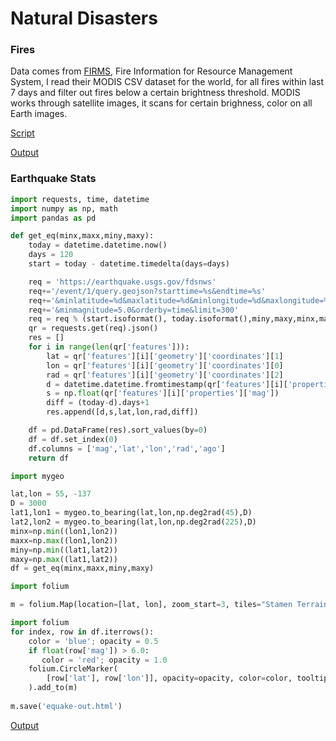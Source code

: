 # Natural Disasters

<a name='fires'/>

### Fires

Data comes from [FIRMS](https://firms.modaps.eosdis.nasa.gov/active_fire/),
Fire Information for Resource Management System,  I read their MODIS
CSV dataset for the world, for all fires within last 7 days and filter
out fires below a certain brightness threshold. MODIS works through
satellite images, it scans for certain brighness, color on all Earth
images.

[Script](fires.py)

[Output](fires-out.html)

<a name='equakes'/>

### Earthquake Stats

```python
import requests, time, datetime
import numpy as np, math
import pandas as pd

def get_eq(minx,maxx,miny,maxy):
    today = datetime.datetime.now()
    days = 120
    start = today - datetime.timedelta(days=days)

    req = 'https://earthquake.usgs.gov/fdsnws'
    req+='/event/1/query.geojson?starttime=%s&endtime=%s'
    req+='&minlatitude=%d&maxlatitude=%d&minlongitude=%d&maxlongitude=%d'
    req+='&minmagnitude=5.0&orderby=time&limit=300'
    req = req % (start.isoformat(), today.isoformat(),miny,maxy,minx,maxx)
    qr = requests.get(req).json()
    res = []
    for i in range(len(qr['features'])):
        lat = qr['features'][i]['geometry']['coordinates'][1]
        lon = qr['features'][i]['geometry']['coordinates'][0]
        rad = qr['features'][i]['geometry']['coordinates'][2]
        d = datetime.datetime.fromtimestamp(qr['features'][i]['properties']['time']/1000.0)
        s = np.float(qr['features'][i]['properties']['mag'])
        diff = (today-d).days+1
        res.append([d,s,lat,lon,rad,diff])

    df = pd.DataFrame(res).sort_values(by=0)
    df = df.set_index(0)
    df.columns = ['mag','lat','lon','rad','ago']
    return df
```

```python
import mygeo

lat,lon = 55, -137
D = 3000
lat1,lon1 = mygeo.to_bearing(lat,lon,np.deg2rad(45),D)
lat2,lon2 = mygeo.to_bearing(lat,lon,np.deg2rad(225),D)
minx=np.min((lon1,lon2))
maxx=np.max((lon1,lon2))
miny=np.min((lat1,lat2))
maxy=np.max((lat1,lat2))
df = get_eq(minx,maxx,miny,maxy)
```

```python
import folium

m = folium.Map(location=[lat, lon], zoom_start=3, tiles="Stamen Terrain")

import folium
for index, row in df.iterrows():
    color = 'blue'; opacity = 0.5
    if float(row['mag']) > 6.0:
       color = 'red'; opacity = 1.0
    folium.CircleMarker(
        [row['lat'], row['lon']], opacity=opacity, color=color, tooltip=str(row['mag']) + " " + str(row['ago']) + " days ago"
    ).add_to(m)
    
m.save('equake-out.html')
```

[Output](equake-out.html)


